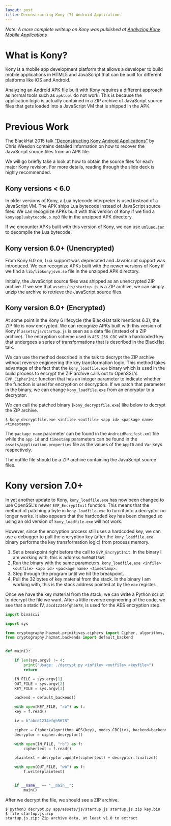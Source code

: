```yaml
---
layout: post
title: Deconstructing Kony (7) Android Applications
---
```


_Note: A more complete writeup on Kony was published at [Analyzing Kony Mobile
Applications][analyzing-kony]_


# What is Kony?

Kony is a mobile app development platform that allows a developer to build
mobile applications in HTML5 and JavaScript that can be built for different
platforms like iOS and Android.

Analyzing an Android APK file built with Kony requires a different approach as
normal tools such as `apktool` do not work. This is because the application
logic is actually contained in a ZIP archive of JavaScript source files that
gets loaded into a JavaScript VM that is shipped in the APK.

# Previous Work

The BlackHat 2015 talk
["Deconstructing Kony Android Applications"][kony-blackhat] by Chris Weedon
contains detailed information on how to recover the JavaScript source files
from an APK file.

We will go briefly take a look at how to obtain the source files for each major
Kony revision. For more details, reading through the slide deck is highly
recommended.

## Kony versions < 6.0

In older versions of Kony, a Lua bytecode interpreter is used instead of a
JavaScript VM. The APK ships Lua bytecode instead of JavaScript source files.
We can recognize APKs built with this version of Kony if we find a
`konyappluabytecode.o.mp3` file in the unzipped APK directory.

If we encounter APKs built with this version of Kony, we can use
[`unluac.jar`][unluac] to decompile the Lua bytecode.

## Kony version 6.0+ (Unencrypted)

From Kony 6.0 on, Lua support was deprecated and JavaScript support was
introduced. We can recognize APKs built with the newer versions of Kony if we
find a `lib/libkonyjsvm.so` file in the unzipped APK directory.

Initially, the JavaScript source files was shipped as an unencrypted ZIP
archive. If we see that `assets/js/startup.js` is a ZIP archive, we can simply
unzip the archive to retrieve the JavaScript source files.

## Kony version 6.0+ (Encrypted)

At some point in the Kony 6 lifecycle (the BlackHat talk mentions 6.3), the
ZIP file is now encrypted. We can recognize APKs built with this version of
Kony if `assets/js/startup.js` is seen as a data file (instead of a ZIP
archive). The encryption scheme used is `AES_256_CBC` with a hardcoded key
that undergoes a series of transformations that is described in the BlackHat
talk.

We can use the method described in the talk to decrypt the ZIP archive without
reverse engineering the key transformation logic. This method takes advantage
of the fact that the `kony_loadfile.exe` binary which is used in the build
process to encrypt the ZIP archive calls out to OpenSSL's `EVP_CipherInit`
function that has an integer parameter to indicate whether the function is
used for encryption or decryption. If we patch that parameter in the binary,
we can change `kony_loadfile.exe` from an encryptor to a decryptor.

We can call the patched binary (`kony_decryptfile.exe`) like below to decrypt
the ZIP archive.

```shell
$ kony_decryptfile.exe <infile> <outfile> <app id> <package name> <timestamp>
```

The `package name` parameter can be found in the `AndroidManifest.xml` file
while the `app id` and `timestamp` parameters can be found in the
`assets/application.properties` file as the values of the `AppID` and `Var`
keys respectively.

The outfile file should be a ZIP archive containing the JavaScript source
files.

# Kony version 7.0+

In yet another update to Kony, `kony_loadfile.exe` has now been changed to use
OpenSSL's newer `EVP_EncryptInit` function. This means that the method of
patching a byte in `kony_loadfile.exe` to turn it into a decryptor no longer
works. It also appears that the hardcoded key has been changed so using an old
version of `kony_loadfile.exe` will not work.

However, since the encryption process still uses a hardcoded key, we can use
a debugger to pull the encryption key (after the `kony_loadfile.exe` binary
performs the key transformation logic) from process memory.

1. Set a breakpoint right before the call to `EVP_EncryptInit`. In the binary
I am working with, this is address `0x004013A9`.
2. Run the binary with the same parameters. `kony_loadfile.exe <infile> <outfile> <app id> <package name> <timestamp>`.
3. Step through the program until we hit the breakpoint.
4. Pull the 32 bytes of key material from the stack. In the binary I am working with, this is the stack address pointed at by the `eax` register.

Once we have the key material from the stack, we can write a Python script to
decrypt the file we want. After a little reverse engineering of the code, we
see that a static IV, `abcd1234efgh5678`, is used for the AES encryption step.

```python
import binascii

import sys

from cryptography.hazmat.primitives.ciphers import Cipher, algorithms, modes
from cryptography.hazmat.backends import default_backend


def main():

    if len(sys.argv) != 4:
        print("Usage: ./decrypt.py <infile> <outfile> <keyfile>")
        return

    IN_FILE = sys.argv[1]
    OUT_FILE = sys.argv[2]
    KEY_FILE = sys.argv[3]

    backend = default_backend()

    with open(KEY_FILE, "rb") as f:
    key = f.read()

    iv = b"abcd1234efgh5678"

    cipher = Cipher(algorithms.AES(key), modes.CBC(iv), backend=backend)
    decryptor = cipher.decryptor()

    with open(IN_FILE, "rb") as f:
        ciphertext = f.read()

    plaintext = decryptor.update(ciphertext) + decryptor.finalize()

    with open(OUT_FILE, "wb") as f:
        f.write(plaintext)


    if __name__ == "__main__":
        main()
```

After we decrypt the file, we should see a ZIP archive.

```shell
$ python3 decrypt.py app/assets/js/startup.js startup.js.zip key.bin
$ file startup.js.zip
startup.js.zip: Zip archive data, at least v1.0 to extract
```

[analyzing-kony]: 2019-10-13-analyzing-kony-mobile-applications
[kony-blackhat]: https://www.blackhat.com/docs/ldn-15/materials/london-15-Weedon-Deconstructing-Kony-Android-Apps.pdf
[unluac]: http://hg.code.sf.net/p/unluac/hgcode
